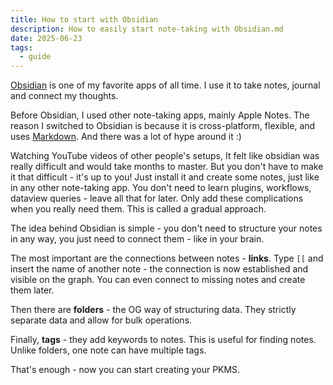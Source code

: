 ```yaml
---
title: How to start with Obsidian
description: How to easily start note-taking with Obsidian.md
date: 2025-06-23
tags:
  - guide
---
```


[Obsidian](https://obsidian.md/) is one of my favorite apps of all time.
I use it to take notes, journal and connect my thoughts.

Before Obsidian, I used other note-taking apps, mainly Apple Notes.
The reason I switched to Obsidian is because it is cross-platform, flexible,
and uses [Markdown](./markdown-and-its-feautres).
And there was a lot of hype around it :)

Watching YouTube videos of other people's setups,
It felt like obsidian was really difficult and would take months to master.
But you don't have to make it that difficult - it's up to you!
Just install it and create some notes, just like in any other note-taking app.
You don't need to learn plugins, workflows, dataview queries - leave all that for later.
Only add these complications when you really need them.
This is called a gradual approach.

The idea behind Obsidian is simple - you don't need
to structure your notes in any way, you just need
to connect them - like in your brain.

The most important are the connections between notes - **links**.
Type `[[`
and insert the name of another note - the connection is now established and visible on the graph.
You can even connect to missing notes and create them later.

Then there are **folders** - the OG way of structuring data.
They strictly separate data and allow for bulk operations.

Finally, **tags** - they add keywords to notes.
This is useful for finding notes.
Unlike folders, one note can have multiple tags.

That's enough - now you can start creating your PKMS.
